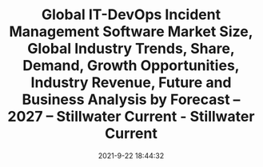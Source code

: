 ---
"title": "Global IT-DevOps Incident Management Software Market Size, Global Industry Trends, Share, Demand, Growth Opportunities, Industry Revenue, Future and Business Analysis by Forecast – 2027 – Stillwater Current - Stillwater Current"
"date": "2021-9-22 18:44:32"
"feed_name": "GOOGLENEWSCONSTRUCTION"
"feed_website": "https://news.google.com/search?q=construction%2Bincident&hl=en-US&gl=US&ceid=US:en"
"feed_rss": "https://news.google.com/rss/search?q=construction%2Bincident&hl=en-US&gl=US&ceid=US:en"
"link": "https://www.stillwatercurrent.com/global-it-devops-incident-management-software-market-size-global-industry-trends-share-demand-growth-opportunities-industry-revenue-future-and-business-analysis-by-forecast-2027/"
"file": "_posts/2021-1-1-696b70bb1a071d66bb1b9dac2763818d0165f909.md"
"accident": "0"
"drilling": "0"
"dead": "0"
"injured": "0"
"where": "unknown site"
---